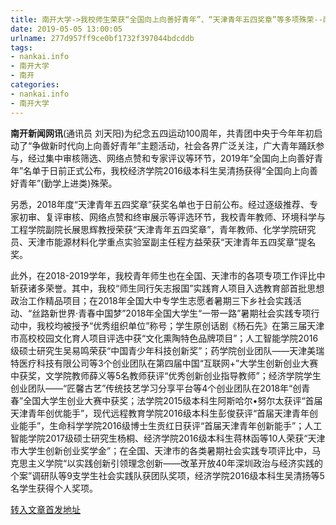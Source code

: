 ```yaml
---
title: 南开大学->我校师生荣获“全国向上向善好青年”、“天津青年五四奖章”等多项殊荣--南开要闻 | nankai.info
date: 2019-05-05 13:00:05
urlname: 277d957ff9ce0bf1732f397044bdcddb
tags: 
- nankai.info
- 南开大学
- 南开
categories:
- nankai.info
- 南开大学
---
```


**南开新闻网讯**(通讯员 刘天阳)为纪念五四运动100周年，共青团中央于今年年初启动了“争做新时代向上向善好青年”主题活动，社会各界广泛关注，广大青年踊跃参与，经过集中审核筛选、网络点赞和专家评议等环节，2019年“全国向上向善好青年”名单于日前正式公布，我校经济学院2016级本科生吴清扬获得“全国向上向善好青年”(勤学上进类)殊荣。

另悉，2018年度“天津青年五四奖章”获奖名单也于日前公布。经过逐级推荐、专家初审、复评审核、网络点赞和终审展示等评选环节，我校青年教师、环境科学与工程学院副院长展思辉教授荣获“天津青年五四奖章”，青年教师、化学学院研究员、天津市能源材料化学重点实验室副主任程方益荣获“天津青年五四奖章”提名奖。

此外，在2018-2019学年，我校青年师生也在全国、天津市的各项专项工作评比中斩获诸多荣誉。其中，我校“师生同行矢志报国”实践育人项目入选教育部首批思想政治工作精品项目；在2018年全国大中专学生志愿者暑期三下乡社会实践活动、“丝路新世界·青春中国梦”2018年全国大学生“一带一路”暑期社会实践专项行动中，我校均被授予“优秀组织单位”称号；学生原创话剧《杨石先》在第三届天津市高校校园文化育人项目评选中获“文化熏陶特色品牌项目”；人工智能学院2016级硕士研究生吴易鸣荣获“中国青少年科技创新奖”；药学院创业团队——天津美瑞特医疗科技有限公司等3个创业团队在第四届中国“互联网+”大学生创新创业大赛中获奖，文学院教师薛义等5名教师获评“优秀创新创业指导教师”；经济学院学生创业团队——“匠馨古艺”传统技艺学习分享平台等4个创业团队在2018年“创青春”全国大学生创业大赛中获奖；法学院2015级本科生阿斯哈尔•努尔太获评“首届天津青年创优能手”，现代远程教育学院2016级本科生彭俊获评“首届天津青年创业能手”，生命科学学院2016级博士生贡红日获评“首届天津青年创新能手”；人工智能学院2017级硕士研究生杨桐、经济学院2016级本科生蒋林函等10人荣获“天津市大学生创新创业奖学金”；在全国、天津市的各类暑期社会实践专项评比中，马克思主义学院“以实践创新引领理念创新——改革开放40年深圳政治与经济实践的个案”调研队等9支学生社会实践队获团队奖项，经济学院2016级本科生吴清扬等5名学生获得个人奖项。

[转入文章首发地址](http://news.nankai.edu.cn/nkyw/system/2019/05/04/000448614.shtml)